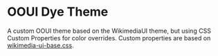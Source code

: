 # OOUI Dye Theme

A custom OOUI theme based on the WikimediaUI theme, but using CSS Custom Properties for color overrides.
Custom properties are based on [wikimedia-ui-base.css].

[wikimedia-ui-base.css]: https://gerrit.wikimedia.org/r/plugins/gitiles/wikimedia-ui-base/+/refs/heads/master/wikimedia-ui-base.css
